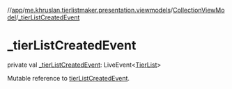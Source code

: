 //[app](../../../index.md)/[me.khruslan.tierlistmaker.presentation.viewmodels](../index.md)/[CollectionViewModel](index.md)/[_tierListCreatedEvent](_tier-list-created-event.md)

# _tierListCreatedEvent

private val [_tierListCreatedEvent](_tier-list-created-event.md): LiveEvent&lt;[TierList](../../me.khruslan.tierlistmaker.data.models.tierlist/-tier-list/index.md)&gt;

Mutable reference to [tierListCreatedEvent](tier-list-created-event.md).
